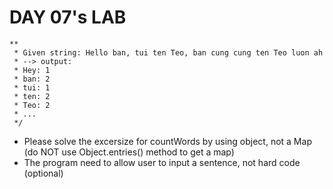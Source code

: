 # DAY 07's LAB

```
**
 * Given string: Hello ban, tui ten Teo, ban cung cung ten Teo luon ah
 * --> output:
 * Hey: 1
 * ban: 2
 * tui: 1
 * ten: 2
 * Teo: 2
 * ...
 */
```
* Please solve the excersize for countWords by using object, not a Map
(do NOT use Object.entries() method to get a map)
* The program need to allow user to input a sentence, not hard code (optional)
